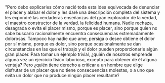 "Pero debo explicarles cómo nació toda esta idea equivocada de denunciar el placer y alabar el dolor y les daré una
descripción completa del sistema y les expondré las verdaderas enseñanzas del gran explorador de la verdad, el maestro
constructor de la verdad. la felicidad humana. Nadie rechaza, desagrada o evita el placer mismo, porque es placer,
sino porque quien no sabe buscarlo racionalmente encuentra consecuencias extremadamente dolorosas. Tampoco hay nadie
que ame, persiga o desee obtiene el dolor por sí mismo, porque es dolor, sino porque ocasionalmente se dan circunstancias
en las que el trabajo y el dolor pueden proporcionarle algún gran placer. Para tomar un ejemplo trivial, ¿quién de
nosotros emprende alguna vez un ejercicio físico laborioso, excepto para obtener de él alguna ventaja? Pero ¿quién
tiene derecho a criticar a un hombre que elige disfrutar de un placer que no tiene consecuencias molestas, o a uno
que evita un dolor que no produce ningún placer resultante?